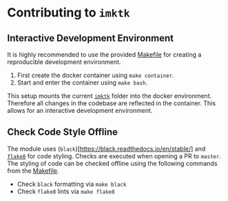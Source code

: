 # Contributing to `imktk`

## Interactive Development Environment

It is highly recommended to use the provided [Makefile](/Makefile) for creating
a reproducible development environment.

1. First create the docker container using `make container`.
2. Start and enter the container using `make bash`.

This setup mounts the current [`imktk`](/imktk) folder into the docker environment.
Therefore all changes in the codebase are reflected in the container. This
allows for an interactive development environment.

## Check Code Style Offline

The module uses (`black`)[https://black.readthedocs.io/en/stable/] and
[`flake8`](https://flake8.pycqa.org/en/latest/) for code styling. Checks are
executed when opening a PR to `master`. The styling of code can be checked
offline using the following commands from the [Makefile](/Makefile).

- Check `black` formatting via `make black`
- Check `flake8` lints via `make flake8`
